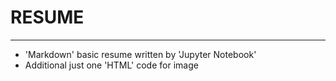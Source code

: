# RESUME
---
- 'Markdown' basic resume written by 'Jupyter Notebook'
- Additional just one 'HTML' code for image

